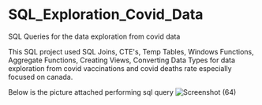 # SQL_Exploration_Covid_Data
SQL Queries for the data exploration from covid data 

This SQL project used SQL Joins, CTE's, Temp Tables, Windows Functions, Aggregate Functions, Creating Views, Converting Data Types for data exploration from covid vaccinations and covid deaths rate especially focused on canada.

Below is the picture attached performing sql query
![Screenshot (64)](https://user-images.githubusercontent.com/49514628/158205699-4c06ce18-fd37-4ede-abf6-912f78354dee.png)
